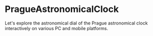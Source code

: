 # PragueAstronomicalClock
Let's explore the astronomical dial of the Prague astronomical clock interactively on various PC and mobile platforms.
